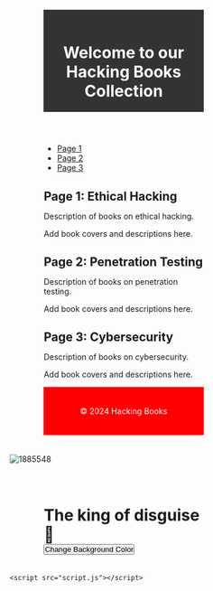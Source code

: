 <!DOCTYPE html>
<html lang="en">
<head>
    <meta charset="UTF-8">
    <meta name="viewport" content="width=device-width, initial-scale=1.0">
    <title>Live Wallpaper</title>
    <link rel="stylesheet" href="styles.css">
</head>
<body>
    <div class="background"></div>
    <div class="objects-container"></div>
    <script src="script.js"></script>
</body>
</html>

<!STARTl>
<html lang="en">
<head>
    <meta charset="UTF-8">
    <meta name="viewport" content="width=device-width, initial-scale=1.0">
    <title>DON hacking classes</title>
    <link rel="stylesheet" href="styles.css">
</head>
<body>
    <div class="container">
        <header>
            <h1>Welcome to our Hacking Books Collection</h1>
        </header>
        <nav>
            <ul>
                <li><a href="#page1">Page 1</a></li>
                <li><a href="#page2">Page 2</a></li>
                <li><a href="#page3">Page 3</a></li>
            </ul>
        </nav>
        <main>
            <section id="page1">
                <h2>Page 1: Ethical Hacking</h2>
                <p>Description of books on ethical hacking.</p>
                <p>Add book covers and descriptions here.</p>
            </section>
            <section id="page2">
                <h2>Page 2: Penetration Testing</h2>
                <p>Description of books on penetration testing.</p>
                <p>Add book covers and descriptions here.</p>
            </section>
            <section id="page3">
                <h2>Page 3: Cybersecurity</h2>
                <p>Description of books on cybersecurity.</p>
                <p>Add book covers and descriptions here.</p>
            </section>
        </main>
        <footer>
            <p>&copy; 2024 Hacking Books</p>
        </footer>
    </div>
    <script src="script.js"></script>
</body>
</html>

![1885548](https://github.com/Kamandepolo/Kamandepolo.github.io/assets/152022350/02aae40e-e338-48ac-8be5-a2df658ae156)
<!DON The hacker>
<html lang="en">
<head>
    <meta charset="UTF-8">
    <meta name="viewport" content="width=device-width, initial-scale=1.0">
    <title>Hackers fomat</title>
    <link rel="stylesheet" href="styles.css">
</head>
<body>
    <div class="container">
        <h1>The king of disguise 🤴</h1>
        <button onclick="changeBackgroundColor()">Change Background Color</button>
    </div>

    <script src="script.js"></script>
</body>
</html>
<!DOCTYPE html>
<html lang="en">
<head>
    <meta charset="UTF-8">
    <meta name="viewport" content="width=device-width, initial-scale=1.0">
    <title>Your Website</title>
    <style>
        /* Reset some default browser styles */
        * {
            margin: 0;
            padding: 0;
            box-sizing: border-box;
        }

        /* Set background color and font styles */
        body {
            font-family: Arial, sans-serif;
            background-color: #f8f8f8;
            color: #333;
            line-height: 1.6;
            margin: 0;
            padding: 0;
        }

        /* Style the header */
        header {
            background-color: #333;
            color: #fff;
            padding: 20px;
            text-align: center;
        }

        /* Style the main content */
        .container {
            width: 80%;
            margin: auto;
            overflow: hidden;
            padding: 20px;
        }

        /* Style the footer */
        footer {
            background-color: #ff0000;
            color: #fff;
            padding: 20px;
            text-align: center;
        }
    </style>
</head>
<body>
    <header>
        <h1>Email @ kamandengaroiya@gmail.com</h1>
    </header>

    <div class="container">
        <h2>IG @ polo Don</h2>
        <h3>Disclaimer</h3>
        <p>Be careful of what you send on this account.if you are hacked, don't blame anyone.Assaults will not be taken lightly.No one is safe🤬</p>
    </div>

    <footer>
        <p>anonymous hacker association </p>
    </footer>
</body>
</html>
<!DOCTYPE html>
<html lang="en">
<head>
    <meta charset="UTF-8">
    <meta name="viewport" content="width=device-width, initial-scale=1.0">
    <title>My Web App</title>
    <link rel="stylesheet" href="styles.css">
</head>
<body>
    <header>
        <h1>Welcome to My Web App</h1>
        <nav>
            <ul>
                <li><a href="#home">Home</a></li>
                <li><a href="#about">About</a></li>
                <li><a href="#contact">Contact</a></li>
            </ul>
        </nav>
    </header>

    <main>
        <section id="home">
            <h2>Home</h2>
            <p>Welcome to our web app. This is the home page where you can learn about our services.</p>
            <p>Here's a list of our features:</p>
            <ul>
                <li>we teach you how to create a website</li>
                <li>we teach you how to hack wifi</li>
                <li>we teach you how to hide you ip address</li>
            </ul>
        </section>

        <section id="about">
            <h2>About Us</h2>
            <p>Learn more about our company on the above platforms.</p>
            <p>We specialize in providing innovative solutions for our clients.</p>
        </section>

        <section id="contact">
            <h2>Contact Us</h2>
            <p>Have questions or feedback? Contact us using the form below.</p>
            <form id="contactForm">
                <label for="name">Name:</label>
                <input type="text" id="name" name="name" required>
                <label for="email">Email:</label>
                <input type="email" id="email" name="email" required>
                <label for="message">Message:</label>
                <textarea id="message" name="message" rows="4" required></textarea>
                <button type="submit">Send Message</button>
            </form>
        </section>
    </main>

    <footer>
        <p>&copy; 2024 My Web App. All rights reserved.</p>
    </footer>

    <script src="script.js"></script>
</body>
</html>
